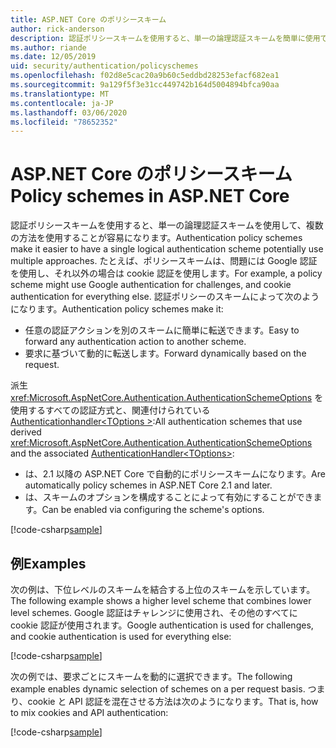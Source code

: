 ```yaml
---
title: ASP.NET Core のポリシースキーム
author: rick-anderson
description: 認証ポリシースキームを使用すると、単一の論理認証スキームを簡単に使用できるようになります。
ms.author: riande
ms.date: 12/05/2019
uid: security/authentication/policyschemes
ms.openlocfilehash: f02d8e5cac20a9b60c5eddbd28253efacf682ea1
ms.sourcegitcommit: 9a129f5f3e31cc449742b164d5004894bfca90aa
ms.translationtype: MT
ms.contentlocale: ja-JP
ms.lasthandoff: 03/06/2020
ms.locfileid: "78652352"
---
```

# <a name="policy-schemes-in-aspnet-core"></a><span data-ttu-id="4130a-103">ASP.NET Core のポリシースキーム</span><span class="sxs-lookup"><span data-stu-id="4130a-103">Policy schemes in ASP.NET Core</span></span>

<span data-ttu-id="4130a-104">認証ポリシースキームを使用すると、単一の論理認証スキームを使用して、複数の方法を使用することが容易になります。</span><span class="sxs-lookup"><span data-stu-id="4130a-104">Authentication policy schemes make it easier to have a single logical authentication scheme potentially use multiple approaches.</span></span> <span data-ttu-id="4130a-105">たとえば、ポリシースキームは、問題には Google 認証を使用し、それ以外の場合は cookie 認証を使用します。</span><span class="sxs-lookup"><span data-stu-id="4130a-105">For example, a policy scheme might use Google authentication for challenges, and cookie authentication for everything else.</span></span> <span data-ttu-id="4130a-106">認証ポリシーのスキームによって次のようになります。</span><span class="sxs-lookup"><span data-stu-id="4130a-106">Authentication policy schemes make it:</span></span>

* <span data-ttu-id="4130a-107">任意の認証アクションを別のスキームに簡単に転送できます。</span><span class="sxs-lookup"><span data-stu-id="4130a-107">Easy to forward any authentication action to another scheme.</span></span>
* <span data-ttu-id="4130a-108">要求に基づいて動的に転送します。</span><span class="sxs-lookup"><span data-stu-id="4130a-108">Forward dynamically based on the request.</span></span>

<span data-ttu-id="4130a-109">派生 <xref:Microsoft.AspNetCore.Authentication.AuthenticationSchemeOptions> を使用するすべての認証方式と、関連付けられている[Authenticationhandler\<TOptions >](/dotnet/api/microsoft.aspnetcore.authentication.authenticationhandler-1):</span><span class="sxs-lookup"><span data-stu-id="4130a-109">All authentication schemes that use derived <xref:Microsoft.AspNetCore.Authentication.AuthenticationSchemeOptions> and the associated [AuthenticationHandler\<TOptions>](/dotnet/api/microsoft.aspnetcore.authentication.authenticationhandler-1):</span></span>

* <span data-ttu-id="4130a-110">は、2.1 以降の ASP.NET Core で自動的にポリシースキームになります。</span><span class="sxs-lookup"><span data-stu-id="4130a-110">Are automatically policy schemes in ASP.NET Core 2.1 and later.</span></span>
* <span data-ttu-id="4130a-111">は、スキームのオプションを構成することによって有効にすることができます。</span><span class="sxs-lookup"><span data-stu-id="4130a-111">Can be enabled via configuring the scheme's options.</span></span>

[!code-csharp[sample](policyschemes/samples/AuthenticationSchemeOptions.cs?name=snippet)]

## <a name="examples"></a><span data-ttu-id="4130a-112">例</span><span class="sxs-lookup"><span data-stu-id="4130a-112">Examples</span></span>

<span data-ttu-id="4130a-113">次の例は、下位レベルのスキームを結合する上位のスキームを示しています。</span><span class="sxs-lookup"><span data-stu-id="4130a-113">The following example shows a higher level scheme that combines lower level schemes.</span></span> <span data-ttu-id="4130a-114">Google 認証はチャレンジに使用され、その他のすべてに cookie 認証が使用されます。</span><span class="sxs-lookup"><span data-stu-id="4130a-114">Google authentication is used for challenges, and cookie authentication is used for everything else:</span></span>

[!code-csharp[sample](policyschemes/samples/Startup.cs?name=snippet1)]

<span data-ttu-id="4130a-115">次の例では、要求ごとにスキームを動的に選択できます。</span><span class="sxs-lookup"><span data-stu-id="4130a-115">The following example enables dynamic selection of schemes on a per request basis.</span></span> <span data-ttu-id="4130a-116">つまり、cookie と API 認証を混在させる方法は次のようになります。</span><span class="sxs-lookup"><span data-stu-id="4130a-116">That is, how to mix cookies and API authentication:</span></span>

 <!-- REVIEW, missing If set in public Func<HttpContext, string> ForwardDefaultSelector -->

[!code-csharp[sample](policyschemes/samples/Startup.cs?name=snippet2)]
